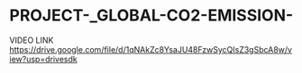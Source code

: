 # PROJECT-_GLOBAL-CO2-EMISSION-
VIDEO LINK 
https://drive.google.com/file/d/1qNAkZc8YsaJU48FzwSycQIsZ3gSbcA8w/view?usp=drivesdk
